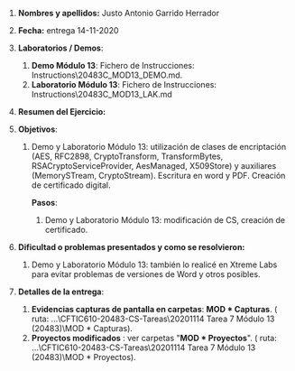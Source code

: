 1. **Nombres y apellidos:** Justo Antonio Garrido Herrador
2. **Fecha:** entrega 14-11-2020
3. **Laboratorios / Demos**: 
   
      1. **Demo Módulo 13**: Fichero de Instrucciones: Instructions\20483C_MOD13_DEMO.md. 
      2. **Laboratorio Módulo 13**: Fichero de Instrucciones: Instructions\20483C_MOD13_LAK.md
4. **Resumen del Ejercicio:**
1. **Objetivos**: 
   
      1. Demo y Laboratorio Módulo 13: utilización de clases de encriptación (AES, RFC2898, CryptoTransform, TransformBytes, RSACryptoServiceProvider, AesManaged, X509Store) y auxiliares (MemorySTream, CryptoStream). Escritura en word y PDF. Creación de certificado digital. 
      
         **Pasos**: 
      
         1. Demo y Laboratorio Módulo 13: modificación de CS, creación de certificado.
6. **Dificultad o problemas presentados y como se resolvieron:** 
   
      1. Demo y Laboratorio Módulo 13: también lo realicé en Xtreme Labs para evitar problemas de versiones de Word y otros posibles.
7. **Detalles de la entrega**:
   
      1. **Evidencias capturas de pantalla en carpetas**: **MOD * Capturas**. ( ruta: ...\\CFTIC610-20483-CS-Tareas\20201114 Tarea 7 Módulo 13 (20483)\MOD * Capturas).
      2. **Proyectos modificados** : ver carpetas "**MOD * Proyectos**". ( ruta: ...\CFTIC610-20483-CS-Tareas\20201114 Tarea 7 Módulo 13 (20483)\MOD * Proyectos).


